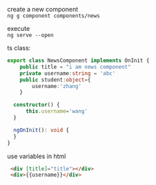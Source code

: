  create a new component  
`ng g component components/news`

execute   
`ng serve --open`

ts class: 
```TypeScript
export class NewsComponent implements OnInit {
    public title = "i am news component"
    private username:string = 'abc'
    public student:object={
        username:'zhang'
    }

  constructor() { 
      this.username='wang'
  }

  ngOnInit(): void {
  }
}
```  

use variables in html  
```HTML
 <div [title]="title"></div>
 <div>{{username}}</div>
```
